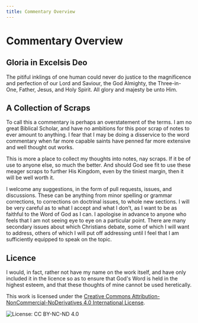 ```yaml
---
title: Commentary Overview
---
```


# Commentary Overview

## Gloria in Excelsis Deo
The pitiful inklings of one human could never do justice to the magnificence and perfection of our Lord and Saviour, the God Almighty, the Three-in-One, Father, Jesus, and Holy Spirit. All glory and majesty be unto Him.

## A Collection of Scraps
To call this a commentary is perhaps an overstatement of the terms. I am no great Biblical Scholar, and have no ambitions for this poor scrap of notes to ever amount to anything. I fear that I may be doing a disservice to the word commentary when far more capable saints have penned far more extensive and well thought out works.

This is more a place to collect my thoughts into notes, nay scraps. If it be of use to anyone else, so much the better. And should God see fit to use these meager scraps to further His Kingdom, even by the tiniest margin, then it will be well worth it.

I welcome any suggestions, in the form of pull requests, issues, and discussions. These can be anything from minor spelling or grammar corrections, to corrections on doctrinal issues, to whole new sections. I will be very careful as to what I accept and what I don’t, as I want to be as faithful to the Word of God as I can. I apologise in advance to anyone who feels that I am not seeing eye to eye on a particular point. There are many secondary issues about which Christians debate, some of which I will want to address, others of which I will put off addressing until I feel that I am sufficiently equipped to speak on the topic.

## Licence

I would, in fact, rather not have my name on the work itself, and have only included it in the licence so as to ensure that God's Word is held in the highest esteem, and that these thoughts of mine cannot be used heretically.

This work is licensed under the [Creative Commons Attribution-NonCommercial-NoDerivatives 4.0 International License](https://creativecommons.org/licenses/by-nc-nd/4.0/).

![License: CC BY-NC-ND 4.0](https://img.shields.io/badge/License-CC%20BY--NC--ND%204.0-lightgrey.svg)
